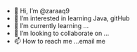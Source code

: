 - 👋 Hi, I’m @zaraaq9
- 👀 I’m interested in learning Java, gitHub
- 🌱 I’m currently learning ...
- 💞️ I’m looking to collaborate on ...
- 📫 How to reach me ...email me

<!---
zaraaq9/zaraaq9 is a ✨ special ✨ repository because its `README.md` (this file) appears on your GitHub profile.
You can click the Preview link to take a look at your changes.
--->

